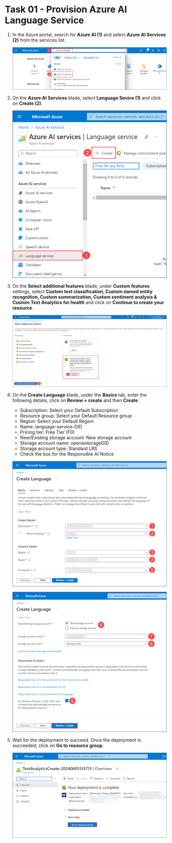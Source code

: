 # Task 01 - Provision Azure AI Language Service

1. In the Azure portal, search for **Azure AI (1)** and select **Azure AI Services (2)** from the services list.

   ![](../media/azure-ai.png)

2. On the **Azure AI Services** blade, select **Language Sevice (1)** and click on **Create (2)**.

   ![](../media/azure-ai-language.png)

3. On the **Select additional features** blade, under **Custom features** settings, select **Custom text classification, Custom named entity recognition, Custom summarization, Custom sentiment analysis & Custom Text Analytics for health** and click on **Continue to create your resource**.

   ![](../media/azure-ai-language-create00.png)
  
4. On the **Create Language** blade, under the **Basics** tab, enter the following details, click on **Review + create** and then **Create**.

   - Subscription: Select your Default Subscription
   - Resource group: Select your Default Resource group
   - Region: Select your Default Region
   - Name: language-service-DID
   - Pricing tier: Free Tier (F0)
   - New/Existing storage account: New storage account
   - Storage account name: openaistorageDID
   - Storage account type: Standard LRS
   - Check the box for the Responsible AI Notice

   ![](../media/azure-ai-language-create-01.png)

   ![](../media/azure-ai-language-create-02.png)
   
6. Wait for the deployment to succeed. Once the deployment is succeeded, click on **Go to resource group**.

   ![](../media/go-to-rg-01.png)
